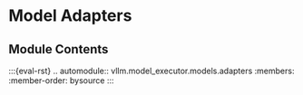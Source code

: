 # Model Adapters

## Module Contents

:::{eval-rst}
.. automodule:: vllm.model_executor.models.adapters
    :members:
    :member-order: bysource
:::
